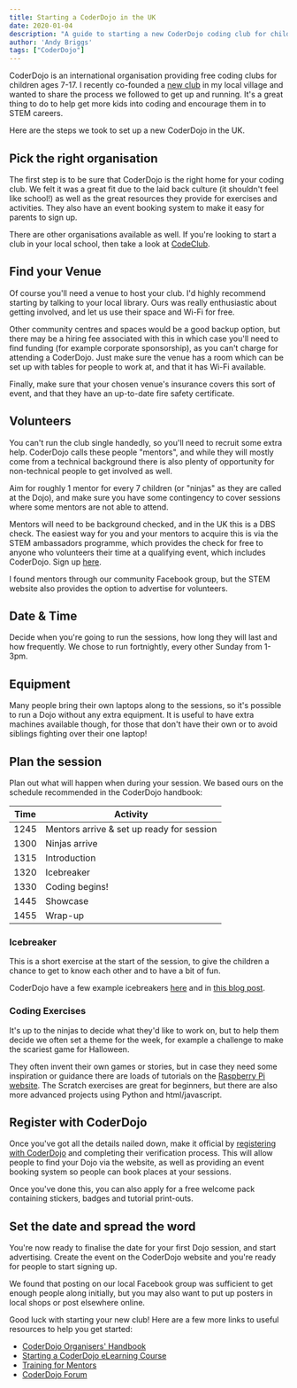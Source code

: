 ```yaml
---
title: Starting a CoderDojo in the UK
date: 2020-01-04
description: "A guide to starting a new CoderDojo coding club for children in the UK."
author: 'Andy Briggs'
tags: ["CoderDojo"]
---
```


CoderDojo is an international organisation providing free coding clubs for children ages 7-17.  I recently co-founded a [new club](https://bc-coderdojo.netlify.com/) in my local village and wanted to share the process we followed to get up and running. It's a great thing to do to help get more kids into coding and encourage them in to STEM careers.

Here are the steps we took to set up a new CoderDojo in the UK.

## Pick the right organisation

The first step is to be sure that CoderDojo is the right home for your coding club.  We felt it was a great fit due to the laid back culture (it shouldn't feel like school!) as well as the great resources they provide for exercises and activities.  They also have an event booking system to make it easy for parents to sign up.

There are other organisations available as well.  If you're looking to start a club in your local school, then take a look at [CodeClub](https://codeclub.org/en/).

## Find your Venue

Of course you'll need a venue to host your club.  I'd highly recommend starting by talking to your local library.  Ours was really enthusiastic about getting involved, and let us use their space and Wi-Fi for free.

Other community centres and spaces would be a good backup option, but there may be a hiring fee associated with this in which case you'll need to find funding (for example corporate sponsorship), as you can't charge for attending a CoderDojo.  Just make sure the venue has a room which can be set up with tables for people to work at, and that it has Wi-Fi available.

Finally, make sure that your chosen venue's insurance covers this sort of event, and that they have an up-to-date fire safety certificate. 

## Volunteers

You can't run the club single handedly, so you'll need to recruit some extra help.  CoderDojo calls these people "mentors", and while they will mostly come from a technical background there is also plenty of opportunity for non-technical people to get involved as well.

Aim for roughly 1 mentor for every 7 children (or "ninjas" as they are called at the Dojo), and make sure you have some contingency to cover sessions where some mentors are not able to attend.

Mentors will need to be background checked, and in the UK this is a DBS check.  The easiest way for you and your mentors to acquire this is via the STEM ambassadors programme, which provides the check for free to anyone who volunteers their time at a qualifying event, which includes CoderDojo.  Sign up [here](https://www.stem.org.uk/stem-ambassadors).

I found mentors through our community Facebook group, but the STEM website also provides the option to advertise for volunteers.

## Date & Time

Decide when you're going to run the sessions, how long they will last and how frequently.  We chose to run fortnightly, every other Sunday from 1-3pm. 

## Equipment

Many people bring their own laptops along to the sessions, so it's possible to run a Dojo without any extra equipment.  It is useful to have extra machines available though, for those that don't have their own or to avoid siblings fighting over their one laptop!

## Plan the session

Plan out what will happen when during your session.  We based ours on the schedule recommended in the CoderDojo handbook:

| Time | Activity |
| --- | --- |
| 1245 | Mentors arrive & set up ready for session |
| 1300 | Ninjas arrive |
| 1315 | Introduction |
| 1320 | Icebreaker |
| 1330 | Coding begins! |
| 1445 | Showcase |
| 1455 | Wrap-up |

### Icebreaker

This is a short exercise at the start of the session, to give the children a chance to get to know each other and to have a bit of fun.

CoderDojo have a few example icebreakers [here](https://coderdojo.com/2018/09/05/try-out-these-dojo-icebreakers/) and in [this blog post](https://coderdojo.com/2017/01/18/dojo-icebreakers/).

### Coding Exercises

It's up to the ninjas to decide what they'd like to work on, but to help them decide we often set a theme for the week, for example a challenge to make the scariest game for Halloween.

They often invent their own games or stories, but in case they need some inspiration or guidance there are loads of tutorials on the [Raspberry Pi website](https://projects.raspberrypi.org/en/projects).  The Scratch exercises are great for beginners, but there are also more advanced projects using Python and html/javascript.

## Register with CoderDojo

Once you've got all the details nailed down, make it official by [registering with CoderDojo](https://zen.coderdojo.com/find) and completing their verification process.  This will allow people to find your Dojo via the website, as well as providing an event booking system so people can book places at your sessions.

Once you've done this, you can also apply for a free welcome pack containing stickers, badges and tutorial print-outs.

## Set the date and spread the word

You're now ready to finalise the date for your first Dojo session, and start advertising.  Create the event on the CoderDojo website and you're ready for people to start signing up. 

We found that posting on our local Facebook group was sufficient to get enough people along initially, but you may also want to put up posters in local shops or post elsewhere online.

Good luck with starting your new club!  Here are a few more links to useful resources to help you get started:

* [CoderDojo Organisers' Handbook](https://drive.google.com/file/d/1XsZoNhCQ9GupqGTsldeAg8DzuXyDcKbq/view)
* [Starting a CoderDojo eLearning Course](https://www.futurelearn.com/courses/start-a-coder-dojo)
* [Training for Mentors](https://coderdojo.com/facilitatorsguide/)
* [CoderDojo Forum](https://forums.coderdojo.com/)
